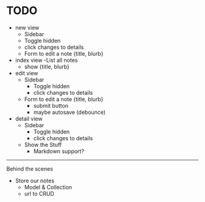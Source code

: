 # TODO
* new view
   - Sidebar
    + Toggle hidden
    + click changes to details
   - Form to edit a note {title, blurb}
* index view
   -List all notes
     + show {title, blurb}
* edit view
  - Sidebar
    + Toggle hidden
    + click changes to details
   - Form to edit a note {title, blurb}
     + submit button
     + maybe autosave (debounce)
* detail view
   - Sidebar
     + Toggle hidden
     + click changes to details
    - Show the Stuff
      + Markdown support?

---

Behind the scenes

* Store our notes
  - Model & Collection
  - url to CRUD

